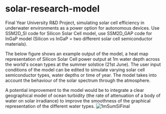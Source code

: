 # solar-research-model
Final Year University R&amp;D Project, simulating solar cell efficiency in underwater environments as a power option for autonomous devices.
Use SSM2D_SI code for Silicon Solar Cell model, use SSM2D_GAP code for InGaP model (Silicon vs InGaP = two different solar cell semiconductor materials). 

The below figure shows an example output of the model, a heat map representation of Silicon Solar Cell power output at 1m water depth across the world's ocean types at the summer solstice (21st June). The user input conditions of the model can be edited to simulate varying solar cell semiconductor types, water depths or time of year. The model takes into account the behaviour of the solar spectrum through the atmosphere. 

A potential improvement to the model would be to integrate a clear geographical model of ocean turbidity (the rate of attenuation of a body of water on solar irradiance) to improve the smoothness of the graphical representation of the different water types. 
![1mSumSiFinal](https://github.com/user-attachments/assets/5da3e008-8eae-402c-9e76-16b1efeba78b)

